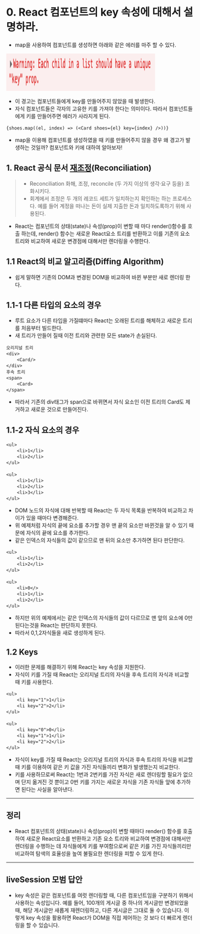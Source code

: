# 0. React 컴포넌트의 key 속성에 대해서 설명하라.

* map을 사용하여 컴포넌트를 생성하면 아래와 같은 에러를 마주 할 수 있다. 

<img src="https://github.com/anotheranotherhoon/TIL/blob/master/React/img/component_need_key.png"  width="400" height="100"/>

* 이 경고는 컴포넌트들에게 key를 만들어주지 않았을 때 발생한다. 
* 자식 컴포넌트들은 각자의 고유한 키를 가져야 한다는 의미이다. 따라서 컴포넌트들에게 키를 만들어주면 에러가 사라지게 된다.
```
{shoes.map((el, index) => (<Card shoes={el} key={index} />))}
```

* map을 이용해 컴포넌트를 생성하였을 때 키를 만들어주지 않을 경우 왜 경고가 발생하는 것일까? 컴포넌트와 키에 대하여 알아보자!

## 1. React 공식 문서 [재조정](https://reactjs-kr.firebaseapp.com/docs/reconciliation.html#%EB%8F%99%EA%B8%B0)(Reconciliation)
>* Reconciliation 화해, 조정, reconcile (두 가지 이상의 생각·요구 등을) 조화시키다.
>* 회계에서 조정은 두 개의 레코드 세트가 일치하는지 확인하는 하는 프로세스다. 예를 들어 계정을 떠나는 돈이 실제 지출한 돈과 일치하도록하기 위해 사용된다.

* React는 컴포넌트의 상태(state)나 속성(prop)이 변할 때 마다 render()함수를 호출 하는데, render() 함수는 새로운 React요소 트리를 반환하고  이를 기존의 요소트리와 비교하여 새로운 변경점에 대해서만 렌더링을 수행한다.

## 1.1 React의 비교 알고리즘(Diffing Algorithm)
* 쉽게 말하면 기존의 DOM과 변경된 DOM을 비교하여 바뀐 부분만 새로 렌더링 한다.

## 1.1-1 다른 타입의 요소의 경우
* 루트 요소가 다른 타입을 가질떄마다 React는 오래된 트리를 해체하고 새로운 트리를 처음부터 빌드한다.
* 새 트리가 만들어 질때 이전 트리와 관련한 모든 state가 손실된다.
```
오리지널 트리
<div>
    <Card/>
</div>
후속 트리
<span>
    <Card>
</span>
```
* 따라서 기존의 div태그가 span으로 바뀌면서 자식 요소인 이전 트리의 Card도 제거하고 새로운 것으로 만들어진다.

## 1.1-2 자식 요소의 경우
```
<ul>
    <li>1</li>
    <li>2</li>
</ul>

<ul>
    <li>1</li>
    <li>2</li>
    <li>3</li>
</ul>
```
* DOM 노드의 자식에 대해 반복할 때 React는 두 자식 목록을 반복하여 비교하고 차이가 있을 때마다 변경해준다.
* 위 예제처럼 자식의 끝에 요소를 추가할 경우 맨 끝의 요소만 바뀐것을 알 수 있기 때문에 자식의 끝에 요소를 추가한다.
* 같은 인덱스의 자식들의 값이 같으므로 맨 뒤의 요소만 추가하면 된다 판단한다.
```
<ul>
    <li>1</li>
    <li>2</li>
</ul>

<ul>
    <li>0</>
    <li>1</li>
    <li>2</li>
</ul>
```
* 하지만 위의 예제에서는 같은 인덱스의 자식들의 값이 다르므로 맨 앞의 요소에 0만 된다는것을 React는 판단하지 못한다.
* 따라서 0,1,2자식들을 새로 생성하게 된다.

## 1.2 Keys
* 이러한 문제를 해결하기 위해 React는 key 속성을 지원한다. 
* 자식이 키를 가질 때 React는 오리지널 트리의 자식을 후속 트리의 자식과 비교할 때 키를 사용한다. 

```
<ul>
    <li key="1">1</li>
    <li key="2">2</li>
</ul>

<ul>
    <li key="0">0</li>
    <li key="1">1</li>
    <li key="2">2</li>
</ul>
```
* 자식이 key를 가질 때 React는 오리지널 트리의 자식과 후속 트리의 자식을 비교할 때 키를 이용하여 같은 키 값을 가진 자식들끼리 변화가 발생했는지 비교한다.
* 키를 사용하므로써 React는 1번과 2번키를 가진 자식은 새로 렌더링할 필요가 없으며 단지 옮겨진 것 뿐이고 0번 키를 가지는 새로운 자식을 기존 자식들 앞에 추가하면 된다는 사실을 알아낸다.
---
## 정리

* React 컴포넌트의 상태(state)나 속성(prop)이 변할 때마다 render() 함수를 호출하여 새로운 React요소를 반환하고 기존 요소 트리와 비교하여 변경점에 대해서만 렌더링을 수행하는 데 자식들에게 키를 부여함으로써 같은 키를 가진 자식들끼리만 비교하여 탐색의 효율성을 높여 불필요한 렌더링을 피할 수 있게 한다.

---
## liveSession 모범 답안
* key 속성은 같은 컴포넌트를 여럿 렌더링할 때, 다른 컴포넌트임을 구분하기 위해서 사용하는 속성입니다. 예를 들어, 100개의 게시글 중 하나의 게시글만 변경되었을 때, 해당 게시글만 새롭게 재렌더링하고, 다른 게시글은 그대로 둘 수 있습니다. 이렇게 key 속성을 활용하면 React가 DOM을 직접 제어하는 것 보다 더 빠르게 렌더링을 할 수 있습니다.